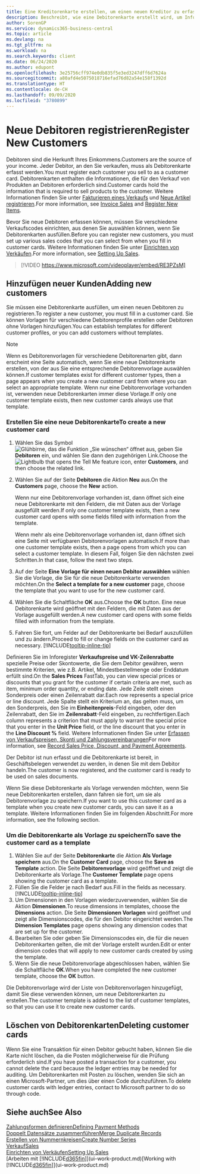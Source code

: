 ```yaml
---
title: Eine Kreditorenkarte erstellen, um einen neuen Kreditor zu erfassen | Microsoft Docs
description: Beschreibt, wie eine Debitorenkarte erstellt wird, um Informationen zu jedem neuen Debitor oder Clients zu erfassen, an die Sie verkaufen.
author: SorenGP
ms.service: dynamics365-business-central
ms.topic: article
ms.devlang: na
ms.tgt_pltfrm: na
ms.workload: na
ms.search.keywords: client
ms.date: 06/24/2020
ms.author: edupont
ms.openlocfilehash: 3e25756cff974e0db835f5e3ed3247dff6d7624a
ms.sourcegitcommit: a80afd4e5075018716efad76d82a54e158f1392d
ms.translationtype: HT
ms.contentlocale: de-CH
ms.lasthandoff: 09/09/2020
ms.locfileid: "3780899"
---
```

# <a name="register-new-customers"></a><span data-ttu-id="88c7f-103">Neue Debitoren registrieren</span><span class="sxs-lookup"><span data-stu-id="88c7f-103">Register New Customers</span></span>

<span data-ttu-id="88c7f-104">Debitoren sind die Herkunft Ihres Einkommens.</span><span class="sxs-lookup"><span data-stu-id="88c7f-104">Customers are the source of your income.</span></span> <span data-ttu-id="88c7f-105">Jeder Debitor, an den Sie verkaufen, muss als Debitorenkarte erfasst werden.</span><span class="sxs-lookup"><span data-stu-id="88c7f-105">You must register each customer you sell to as a customer card.</span></span> <span data-ttu-id="88c7f-106">Debitorenkarten enthalten die Informationen, die für den Verkauf von Produkten an Debitoren erforderlich sind.</span><span class="sxs-lookup"><span data-stu-id="88c7f-106">Customer cards hold the information that is required to sell products to the customer.</span></span> <span data-ttu-id="88c7f-107">Weitere Informationen finden Sie unter [Fakturieren eines Verkaufs](sales-how-invoice-sales.md) und [Neue Artikel registrieren](inventory-how-register-new-items.md).</span><span class="sxs-lookup"><span data-stu-id="88c7f-107">For more information, see [Invoice Sales](sales-how-invoice-sales.md) and [Register New Items](inventory-how-register-new-items.md).</span></span>  

<span data-ttu-id="88c7f-108">Bevor Sie neue Debitoren erfassen können, müssen Sie verschiedene Verkaufscodes einrichten, aus denen Sie auswählen können, wenn Sie Debitorenkarten ausfüllen.</span><span class="sxs-lookup"><span data-stu-id="88c7f-108">Before you can register new customers, you must set up various sales codes that you can select from when you fill in customer cards.</span></span> <span data-ttu-id="88c7f-109">Weitere Informationen finden Sie unter [Einrichten von Verkäufen](sales-setup-sales.md).</span><span class="sxs-lookup"><span data-stu-id="88c7f-109">For more information, see [Setting Up Sales](sales-setup-sales.md).</span></span>

> [!VIDEO https://www.microsoft.com/videoplayer/embed/RE3PZsM]

## <a name="adding-new-customers"></a><span data-ttu-id="88c7f-110">Hinzufügen neuer Kunden</span><span class="sxs-lookup"><span data-stu-id="88c7f-110">Adding new customers</span></span>

<span data-ttu-id="88c7f-111">Sie müssen eine Debitorenkarte ausfüllen, um einen neuen Debitoren zu registrieren.</span><span class="sxs-lookup"><span data-stu-id="88c7f-111">To register a new customer, you must fill in a customer card.</span></span> <span data-ttu-id="88c7f-112">Sie können Vorlagen für verschiedene Debitorenprofile erstellen oder Debitoren ohne Vorlagen hinzufügen.</span><span class="sxs-lookup"><span data-stu-id="88c7f-112">You can establish templates for different customer profiles, or you can add customers without templates.</span></span>  

> [!NOTE]  
> <span data-ttu-id="88c7f-113">Wenn es Debitorenvorlagen für verschiedene Debitorenarten gibt, dann erscheint eine Seite automatisch, wenn Sie eine neue Debitorenkarte erstellen, von der aus Sie eine entsprechende Debitorenvorlage auswählen können.</span><span class="sxs-lookup"><span data-stu-id="88c7f-113">If customer templates exist for different customer types, then a page appears when you create a new customer card from where you can select an appropriate template.</span></span> <span data-ttu-id="88c7f-114">Wenn nur eine Debitorenvorlage vorhanden ist, verwenden neue Debitorenkarten immer diese Vorlage.</span><span class="sxs-lookup"><span data-stu-id="88c7f-114">If only one customer template exists, then new customer cards always use that template.</span></span>  

### <a name="to-create-a-new-customer-card"></a><span data-ttu-id="88c7f-115">Erstellen Sie eine neue Debitorenkarte</span><span class="sxs-lookup"><span data-stu-id="88c7f-115">To create a new customer card</span></span>

1. <span data-ttu-id="88c7f-116">Wählen Sie das Symbol ![Glühbirne, das die Funktion „Sie wünschen“ öffnet](media/ui-search/search_small.png "Tell Me-Funktion") aus, geben Sie **Debitoren** ein, und wählen Sie dann den zugehörigen Link.</span><span class="sxs-lookup"><span data-stu-id="88c7f-116">Choose the ![Lightbulb that opens the Tell Me feature](media/ui-search/search_small.png "Tell me what you want to do") icon, enter **Customers**, and then choose the related link.</span></span>  
2. <span data-ttu-id="88c7f-117">Wählen Sie auf der Seite **Debitoren** die Aktion **Neu** aus.</span><span class="sxs-lookup"><span data-stu-id="88c7f-117">On the **Customers** page, choose the **New** action.</span></span>

    <span data-ttu-id="88c7f-118">Wenn nur eine Debitorenvorlage vorhanden ist, dann öffnet sich eine neue Debitorenkarte mit den Feldern, die mit Daten aus der Vorlage ausgefüllt werden.</span><span class="sxs-lookup"><span data-stu-id="88c7f-118">If only one customer template exists, then a new customer card opens with some fields filled with information from the template.</span></span>

    <span data-ttu-id="88c7f-119">Wenn mehr als eine Debitorenvorlage vorhanden ist, dann öffnet sich eine Seite mit verfügbaren Debitorenvorlagen automatisch.</span><span class="sxs-lookup"><span data-stu-id="88c7f-119">If more than one customer template exists, then a page opens from which you can select a customer template.</span></span> <span data-ttu-id="88c7f-120">In diesem Fall, folgen Sie den nächsten zwei Schritten.</span><span class="sxs-lookup"><span data-stu-id="88c7f-120">In that case, follow the next two steps.</span></span>
3. <span data-ttu-id="88c7f-121">Auf der Seite **Eine Vorlage für einen neuen Debitor auswählen** wählen Sie die Vorlage, die Sie für die neue Debitorenkarte verwenden möchten.</span><span class="sxs-lookup"><span data-stu-id="88c7f-121">On the **Select a template for a new customer** page, choose the template that you want to use for the new customer card.</span></span>
4. <span data-ttu-id="88c7f-122">Wählen Sie die Schaltfläche **OK** aus.</span><span class="sxs-lookup"><span data-stu-id="88c7f-122">Choose the **OK** button.</span></span> <span data-ttu-id="88c7f-123">Eine neue Debitorenkarte wird geöffnet mit den Feldern, die mit Daten aus der Vorlage ausgefüllt werden.</span><span class="sxs-lookup"><span data-stu-id="88c7f-123">A new customer card opens with some fields filled with information from the template.</span></span>  
5. <span data-ttu-id="88c7f-124">Fahren Sie fort, um Felder auf der Debitorenkarte bei Bedarf auszufüllen und zu ändern.</span><span class="sxs-lookup"><span data-stu-id="88c7f-124">Proceed to fill or change fields on the customer card as necessary.</span></span> [!INCLUDE[tooltip-inline-tip](includes/tooltip-inline-tip_md.md)]

<span data-ttu-id="88c7f-125">Definieren Sie im Inforegister **Verkaufspreise und VK-Zeilenrabatte** spezielle Preise oder Skontowerte, die Sie dem Debitor gewähren, wenn bestimmte Kriterien, wie z.B. Artikel, Mindestbestellmenge oder Enddatum erfüllt sind.</span><span class="sxs-lookup"><span data-stu-id="88c7f-125">On the **Sales Prices** FastTab, you can view special prices or discounts that you grant for the customer if certain criteria are met, such as item, minimum order quantity, or ending date.</span></span> <span data-ttu-id="88c7f-126">Jede Zeile stellt einen Sonderpreis oder einen Zeilenrabatt dar.</span><span class="sxs-lookup"><span data-stu-id="88c7f-126">Each row represents a special price or line discount.</span></span> <span data-ttu-id="88c7f-127">Jede Spalte stellt ein Kriterium an, das gelten muss, um den Sonderpreis, den Sie im **Einheitenpreis**-Feld eingeben, oder den Zeilenrabatt, den Sie im **Zeilenrabatt**-Feld eingeben, zu rechtfertigen.</span><span class="sxs-lookup"><span data-stu-id="88c7f-127">Each column represents a criterion that must apply to warrant the special price that you enter in the **Unit Price** field, or the line discount that you enter in the **Line Discount %** field.</span></span> <span data-ttu-id="88c7f-128">Weitere Informationen finden Sie unter [Erfassen von Verkaufspreisen, Skonti und Zahlungsvereinbarungen](sales-how-record-sales-price-discount-payment-agreements.md)</span><span class="sxs-lookup"><span data-stu-id="88c7f-128">For more information, see [Record Sales Price, Discount, and Payment Agreements](sales-how-record-sales-price-discount-payment-agreements.md).</span></span>

<span data-ttu-id="88c7f-129">Der Debitor ist nun erfasst und die Debitorenkarte ist bereit, in Geschäftsbelegen verwendet zu werden, in denen Sie mit dem Debitor handeln.</span><span class="sxs-lookup"><span data-stu-id="88c7f-129">The customer is now registered, and the customer card is ready to be used on sales documents.</span></span>

<span data-ttu-id="88c7f-130">Wenn Sie diese Debitorenkarte als Vorlage verwenden möchten, wenn Sie neue Debitorenkarten erstellen, dann fahren sie fort, um sie als Debitorenvorlage zu speichern.</span><span class="sxs-lookup"><span data-stu-id="88c7f-130">If you want to use this customer card as a template when you create new customer cards, you can save it as a template.</span></span> <span data-ttu-id="88c7f-131">Weitere Informationen finden Sie im folgenden Abschnitt.</span><span class="sxs-lookup"><span data-stu-id="88c7f-131">For more information, see the following section.</span></span>  

### <a name="to-save-the-customer-card-as-a-template"></a><span data-ttu-id="88c7f-132">Um die Debitorenkarte als Vorlage zu speichern</span><span class="sxs-lookup"><span data-stu-id="88c7f-132">To save the customer card as a template</span></span>

1. <span data-ttu-id="88c7f-133">Wählen Sie auf der Seite **Debitorenkarte** die Aktion **Als Vorlage speichern** aus.</span><span class="sxs-lookup"><span data-stu-id="88c7f-133">On the **Customer Card** page, choose the **Save as Template** action.</span></span> <span data-ttu-id="88c7f-134">Die Seite **Debitorenvorlage** wird geöffnet und zeigt die Debitorenkarte als Vorlage.</span><span class="sxs-lookup"><span data-stu-id="88c7f-134">The **Customer Template** page opens showing the customer card as a template.</span></span>
2. <span data-ttu-id="88c7f-135">Füllen Sie die Felder je nach Bedarf aus.</span><span class="sxs-lookup"><span data-stu-id="88c7f-135">Fill in the fields as necessary.</span></span> [!INCLUDE[tooltip-inline-tip](includes/tooltip-inline-tip_md.md)]
3. <span data-ttu-id="88c7f-136">Um Dimensionen in den Vorlagen wiederzuverwenden, wählen Sie die Aktion **Dimensionen**.</span><span class="sxs-lookup"><span data-stu-id="88c7f-136">To reuse dimensions in templates, choose the **Dimensions** action.</span></span> <span data-ttu-id="88c7f-137">Die Seite **Dimensionen Vorlagen** wird geöffnet und zeigt alle Dimensionscodes, die für den Debitor eingerichtet werden.</span><span class="sxs-lookup"><span data-stu-id="88c7f-137">The **Dimension Templates** page opens showing any dimension codes that are set up for the customer.</span></span>
4. <span data-ttu-id="88c7f-138">Bearbeiten Sie oder geben Sie Dimensionscodes ein, die für die neuen Debitorenkarten gelten, die mit der Vorlage erstellt wurden.</span><span class="sxs-lookup"><span data-stu-id="88c7f-138">Edit or enter dimension codes that will apply to new customer cards created by using the template.</span></span>  
5. <span data-ttu-id="88c7f-139">Wenn Sie die neue Debitorenvorlage abgeschlossen haben, wählen Sie die Schaltfläche **OK**.</span><span class="sxs-lookup"><span data-stu-id="88c7f-139">When you have completed the new customer template, choose the **OK** button.</span></span>

<span data-ttu-id="88c7f-140">Die Debitorenvorlage wird der Liste von Debitorenvorlagen hinzugefügt, damit Sie diese verwenden können, um neue Debitorenkarten zu erstellen.</span><span class="sxs-lookup"><span data-stu-id="88c7f-140">The customer template is added to the list of customer templates, so that you can use it to create new customer cards.</span></span>

## <a name="deleting-customer-cards"></a><span data-ttu-id="88c7f-141">Löschen von Debitorenkarten</span><span class="sxs-lookup"><span data-stu-id="88c7f-141">Deleting customer cards</span></span>

<span data-ttu-id="88c7f-142">Wenn Sie eine Transaktion für einen Debitor gebucht haben, können Sie die Karte nicht löschen, da die Posten möglicherweise für die Prüfung erforderlich sind.</span><span class="sxs-lookup"><span data-stu-id="88c7f-142">If you have posted a transaction for a customer, you cannot delete the card because the ledger entries may be needed for auditing.</span></span> <span data-ttu-id="88c7f-143">Um Debitorenkarten mit Posten zu löschen, wenden Sie sich an einen Microsoft-Partner, um dies über einen Code durchzuführen.</span><span class="sxs-lookup"><span data-stu-id="88c7f-143">To delete customer cards with ledger entries, contact to Microsoft partner to do so through code.</span></span>  

## <a name="see-also"></a><span data-ttu-id="88c7f-144">Siehe auch</span><span class="sxs-lookup"><span data-stu-id="88c7f-144">See Also</span></span>

[<span data-ttu-id="88c7f-145">Zahlungsformen definieren</span><span class="sxs-lookup"><span data-stu-id="88c7f-145">Defining Payment Methods</span></span>](finance-payment-methods.md)  
[<span data-ttu-id="88c7f-146">Doppelt Datensätze zusammenführen</span><span class="sxs-lookup"><span data-stu-id="88c7f-146">Merge Duplicate Records</span></span>](sales-how-merge-duplicate-records.md)  
[<span data-ttu-id="88c7f-147">Erstellen von Nummernkreisen</span><span class="sxs-lookup"><span data-stu-id="88c7f-147">Create Number Series</span></span>](ui-create-number-series.md)  
[<span data-ttu-id="88c7f-148">Verkauf</span><span class="sxs-lookup"><span data-stu-id="88c7f-148">Sales</span></span>](sales-manage-sales.md)  
[<span data-ttu-id="88c7f-149">Einrichten von Verkäufen</span><span class="sxs-lookup"><span data-stu-id="88c7f-149">Setting Up Sales</span></span>](sales-setup-sales.md)  
<span data-ttu-id="88c7f-150">[Arbeiten mit [!INCLUDE[d365fin](includes/d365fin_md.md)]](ui-work-product.md)</span><span class="sxs-lookup"><span data-stu-id="88c7f-150">[Working with [!INCLUDE[d365fin](includes/d365fin_md.md)]](ui-work-product.md)</span></span>  
